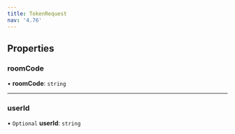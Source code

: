 ```yaml
---
title: TokenRequest
nav: '4.76'
---
```


## Properties

### roomCode

• **roomCode**: `string`

---

### userId

• `Optional` **userId**: `string`
